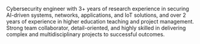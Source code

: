 Cybersecurity engineer with 3+ years of research experience in securing AI-driven systems, networks, applications, and IoT solutions, and over 2 years of experience in higher education teaching and project management. Strong team collaborator, detail-oriented, and highly skilled in delivering complex and multidisciplinary projects to successful outcomes.

<!--- For contact, please refer to <a href="mailto:jose.apareia@gmail.com">E-mail</a> or [LinkedIn](https://www.linkedin.com/in/joseareia). --->

